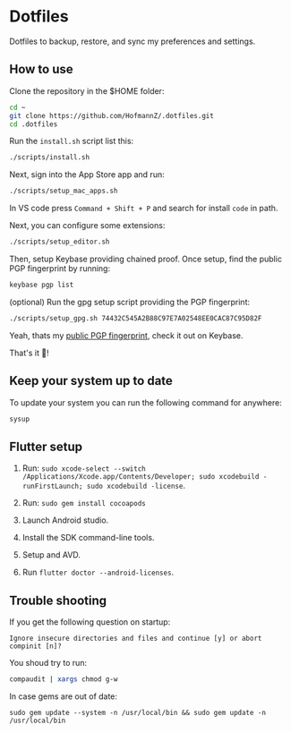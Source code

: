 # Dotfiles

Dotfiles to backup, restore, and sync my preferences and settings.

## How to use

Clone the repository in the $HOME folder:

```sh
cd ~
git clone https://github.com/HofmannZ/.dotfiles.git
cd .dotfiles
```

Run the `install.sh` script list this:

```sh
./scripts/install.sh
```

Next, sign into the App Store app and run:

```sh
./scripts/setup_mac_apps.sh
```

In VS code press `Command + Shift + P` and search for install `code` in path.

Next, you can configure some extensions:

```sh
./scripts/setup_editor.sh
```

Then, setup Keybase providing chained proof. Once setup, find the public PGP fingerprint by running:

```sh
keybase pgp list
```

(optional) Run the gpg setup script providing the PGP fingerprint:

```sh
./scripts/setup_gpg.sh 74432C545A2B88C97E7A02548EE0CAC87C95D82F
```

Yeah, thats my [public PGP fingerprint](https://keybase.io/hofmannz), check it out on Keybase.

That's it 🚀!

## Keep your system up to date

To update your system you can run the following command for anywhere:

```sh
sysup
```

## Flutter setup

1. Run: `sudo xcode-select --switch /Applications/Xcode.app/Contents/Developer; sudo xcodebuild -runFirstLaunch; sudo xcodebuild -license`.

2. Run: `sudo gem install cocoapods`

3. Launch Android studio.

4. Install the SDK command-line tools.

5. Setup and AVD.

6. Run `flutter doctor --android-licenses`.

## Trouble shooting

If you get the following question on startup:

```
Ignore insecure directories and files and continue [y] or abort compinit [n]?
```

You shoud try to run:

```sh
compaudit | xargs chmod g-w
```

In case gems are out of date:

```
sudo gem update --system -n /usr/local/bin && sudo gem update -n /usr/local/bin
```
